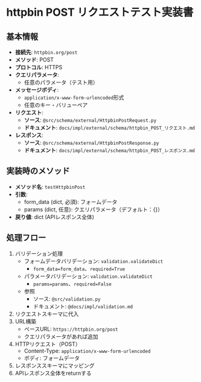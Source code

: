 # httpbin POST リクエストテスト実装書

## 基本情報
- **接続先**: `httpbin.org/post`
- **メソッド**: POST
- **プロトコル**: HTTPS
- **クエリパラメータ**:
    - 任意のパラメータ（テスト用）
- **メッセージボディ**:
    - `application/x-www-form-urlencoded`形式
    - 任意のキー・バリューペア
- **リクエスト**:
    - **ソース**: `@src/schema/external/HttpbinPostRequest.py`
    - **ドキュメント**: `docs/impl/external/schema/httpbin_POST_リクエスト.md`
- **レスポンス**:
    - **ソース**: `@src/schema/external/HttpbinPostResponse.py`
    - **ドキュメント**: `docs/impl/external/schema/httpbin_POST_レスポンス.md`

## 実装時のメソッド
- **メソッド名**: `testHttpbinPost`
- **引数**:
    - form_data (dict, 必須): フォームデータ
    - params (dict, 任意): クエリパラメータ（デフォルト：{}）
- **戻り値**: dict (APIレスポンス全体)

## 処理フロー
1. バリデーション処理
    - フォームデータバリデーション: `validation.validateDict`
        - `form_data=form_data`、`required=True`
    - パラメータバリデーション: `validation.validateDict`
        - `params=params`、`required=False`
    - 参照
        - ソース: `@src/validation.py`
        - ドキュメント: `@docs/impl/validation.md`
2. リクエストスキーマに代入
3. URL構築
    - ベースURL: `https://httpbin.org/post`
    - クエリパラメータがあれば追加
4. HTTPリクエスト（POST）
    - Content-Type: `application/x-www-form-urlencoded`
    - ボディ: フォームデータ
5. レスポンススキーマにマッピング
6. APIレスポンス全体をreturnする
